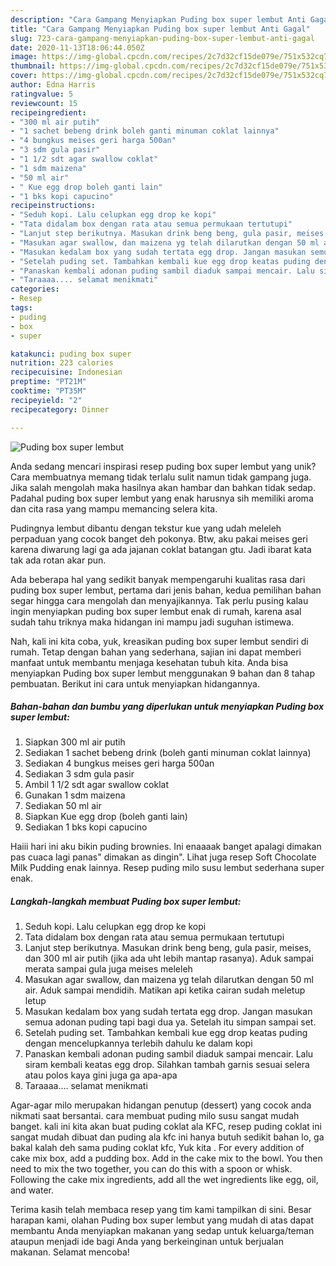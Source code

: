 ```yaml
---
description: "Cara Gampang Menyiapkan Puding box super lembut Anti Gagal"
title: "Cara Gampang Menyiapkan Puding box super lembut Anti Gagal"
slug: 723-cara-gampang-menyiapkan-puding-box-super-lembut-anti-gagal
date: 2020-11-13T18:06:44.050Z
image: https://img-global.cpcdn.com/recipes/2c7d32cf15de079e/751x532cq70/puding-box-super-lembut-foto-resep-utama.jpg
thumbnail: https://img-global.cpcdn.com/recipes/2c7d32cf15de079e/751x532cq70/puding-box-super-lembut-foto-resep-utama.jpg
cover: https://img-global.cpcdn.com/recipes/2c7d32cf15de079e/751x532cq70/puding-box-super-lembut-foto-resep-utama.jpg
author: Edna Harris
ratingvalue: 5
reviewcount: 15
recipeingredient:
- "300 ml air putih"
- "1 sachet bebeng drink boleh ganti minuman coklat lainnya"
- "4 bungkus meises geri harga 500an"
- "3 sdm gula pasir"
- "1 1/2 sdt agar swallow coklat"
- "1 sdm maizena"
- "50 ml air"
- " Kue egg drop boleh ganti lain"
- "1 bks kopi capucino"
recipeinstructions:
- "Seduh kopi. Lalu celupkan egg drop ke kopi"
- "Tata didalam box dengan rata atau semua permukaan tertutupi"
- "Lanjut step berikutnya. Masukan drink beng beng, gula pasir, meises, dan 300 ml air putih (jika ada uht lebih mantap rasanya). Aduk sampai merata sampai gula juga meises meleleh"
- "Masukan agar swallow, dan maizena yg telah dilarutkan dengan 50 ml air. Aduk sampai mendidih. Matikan api ketika cairan sudah meletup letup"
- "Masukan kedalam box yang sudah tertata egg drop. Jangan masukan semua adonan puding tapi bagi dua ya. Setelah itu simpan sampai set."
- "Setelah puding set. Tambahkan kembali kue egg drop keatas puding dengan mencelupkannya terlebih dahulu ke dalam kopi"
- "Panaskan kembali adonan puding sambil diaduk sampai mencair. Lalu siram kembali keatas egg drop. Silahkan tambah garnis sesuai selera atau polos kaya gini juga ga apa-apa"
- "Taraaaa.... selamat menikmati"
categories:
- Resep
tags:
- puding
- box
- super

katakunci: puding box super 
nutrition: 223 calories
recipecuisine: Indonesian
preptime: "PT21M"
cooktime: "PT35M"
recipeyield: "2"
recipecategory: Dinner

---
```



![Puding box super lembut](https://img-global.cpcdn.com/recipes/2c7d32cf15de079e/751x532cq70/puding-box-super-lembut-foto-resep-utama.jpg)

Anda sedang mencari inspirasi resep puding box super lembut yang unik? Cara membuatnya memang tidak terlalu sulit namun tidak gampang juga. Jika salah mengolah maka hasilnya akan hambar dan bahkan tidak sedap. Padahal puding box super lembut yang enak harusnya sih memiliki aroma dan cita rasa yang mampu memancing selera kita.

Pudingnya lembut dibantu dengan tekstur kue yang udah meleleh perpaduan yang cocok banget deh pokonya. Btw, aku pakai meises geri karena diwarung lagi ga ada jajanan coklat batangan gtu. Jadi ibarat kata tak ada rotan akar pun.

Ada beberapa hal yang sedikit banyak mempengaruhi kualitas rasa dari puding box super lembut, pertama dari jenis bahan, kedua pemilihan bahan segar hingga cara mengolah dan menyajikannya. Tak perlu pusing kalau ingin menyiapkan puding box super lembut enak di rumah, karena asal sudah tahu triknya maka hidangan ini mampu jadi suguhan istimewa.


Nah, kali ini kita coba, yuk, kreasikan puding box super lembut sendiri di rumah. Tetap dengan bahan yang sederhana, sajian ini dapat memberi manfaat untuk membantu menjaga kesehatan tubuh kita. Anda bisa menyiapkan Puding box super lembut menggunakan 9 bahan dan 8 tahap pembuatan. Berikut ini cara untuk menyiapkan hidangannya.

<!--inarticleads1-->

##### Bahan-bahan dan bumbu yang diperlukan untuk menyiapkan Puding box super lembut:

1. Siapkan 300 ml air putih
1. Sediakan 1 sachet bebeng drink (boleh ganti minuman coklat lainnya)
1. Sediakan 4 bungkus meises geri harga 500an
1. Sediakan 3 sdm gula pasir
1. Ambil 1 1/2 sdt agar swallow coklat
1. Gunakan 1 sdm maizena
1. Sediakan 50 ml air
1. Siapkan  Kue egg drop (boleh ganti lain)
1. Sediakan 1 bks kopi capucino


Haiii hari ini aku bikin puding brownies. Ini enaaaak banget apalagi dimakan pas cuaca lagi panas&#34; dimakan as dingin&#34;. Lihat juga resep Soft Chocolate Milk Pudding enak lainnya. Resep puding milo susu lembut sederhana super enak. 

<!--inarticleads2-->

##### Langkah-langkah membuat Puding box super lembut:

1. Seduh kopi. Lalu celupkan egg drop ke kopi
1. Tata didalam box dengan rata atau semua permukaan tertutupi
1. Lanjut step berikutnya. Masukan drink beng beng, gula pasir, meises, dan 300 ml air putih (jika ada uht lebih mantap rasanya). Aduk sampai merata sampai gula juga meises meleleh
1. Masukan agar swallow, dan maizena yg telah dilarutkan dengan 50 ml air. Aduk sampai mendidih. Matikan api ketika cairan sudah meletup letup
1. Masukan kedalam box yang sudah tertata egg drop. Jangan masukan semua adonan puding tapi bagi dua ya. Setelah itu simpan sampai set.
1. Setelah puding set. Tambahkan kembali kue egg drop keatas puding dengan mencelupkannya terlebih dahulu ke dalam kopi
1. Panaskan kembali adonan puding sambil diaduk sampai mencair. Lalu siram kembali keatas egg drop. Silahkan tambah garnis sesuai selera atau polos kaya gini juga ga apa-apa
1. Taraaaa.... selamat menikmati


Agar-agar milo merupakan hidangan penutup (dessert) yang cocok anda nikmati saat bersantai. cara membuat puding milo susu sangat mudah banget. kali ini kita akan buat puding coklat ala KFC, resep puding coklat ini sangat mudah dibuat dan puding ala kfc ini hanya butuh sedikit bahan lo, ga bakal kalah deh sama puding coklat kfc, Yuk kita . For every addition of cake mix box, add a pudding box. Add in the cake mix to the bowl. You then need to mix the two together, you can do this with a spoon or whisk. Following the cake mix ingredients, add all the wet ingredients like egg, oil, and water. 

Terima kasih telah membaca resep yang tim kami tampilkan di sini. Besar harapan kami, olahan Puding box super lembut yang mudah di atas dapat membantu Anda menyiapkan makanan yang sedap untuk keluarga/teman ataupun menjadi ide bagi Anda yang berkeinginan untuk berjualan makanan. Selamat mencoba!
